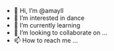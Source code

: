 - 👋 Hi, I’m @amayll
- 👀 I’m interested in dance
- 🌱 I’m currently learning 
- 💞️ I’m looking to collaborate on ...
- 📫 How to reach me ...

<!---
amayll/amayll is a ✨ special ✨ repository because its `README.md` (this file) appears on your GitHub profile.
You can click the Preview link to take a look at your changes.
--->
